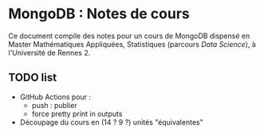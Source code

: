 # MongoDB : Notes de cours

Ce document compile des notes pour un cours de MongoDB dispensé en Master
Mathématiques Appliquées, Statistiques (parcours _Data Science_), à
l'Université de Rennes 2.

## TODO list

* GitHub Actions pour :
    * push : publier
    * force pretty print in outputs
* Découpage du cours en (14 ? 9 ?) unités "équivalentes"
